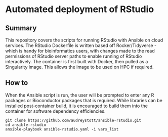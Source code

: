# Automated deployment of RStudio

## Summary
This repository covers the scripts for running RStudio with Ansible on cloud services. The RStudio Dockerfile is written based off Rocker/Tidyverse - which is handy for bioinformatics users, with changes made to the read permissions of RStudio server paths to enable running of RStudio interactively. The container is first built with Docker, then pulled as a Singularity image. This allows the image to be used on HPC if required. 

## How to
When the Ansible script is run, the user will be prompted to enter any R packages or Bioconductor packages that is required. While libraries can be installed post-container build, it is encouraged to build them into the container for software dependency efficiencies.

    git clone https://github.com/audreystott/ansible-rstudio.git
    cd ansible-rstudio
    ansible-playbook ansible-rstudio.yaml -i vars_list
